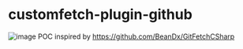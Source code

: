 # customfetch-plugin-github

![image](https://github.com/user-attachments/assets/5ac3fbf4-4ad9-41a3-830e-734f15ead547)
POC inspired by https://github.com/BeanDx/GitFetchCSharp
